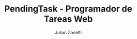 ---
layout: ../../layouts/MarkdownPostLayout.astro
title: 'PendingTask - Programador de Tareas Web'
description: 'Aplicacion Web en la cual podemos agregar una tarea, actualizarla y guardarla. Ademas podemos marcarla como completa o incompleta.'
author: 'Julian Zanetti'
pubDate: 2025-06-24
image:
    url: 'https://docs.astro.build/assets/full-logo-light.png'
    alt: 'El logotipo completo de Astro.'
tags: ["postgresql", "web", "django", "python"]
---